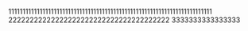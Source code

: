 111111111111111111111111111111111111111111111111111111111111111111111111
22222222222222222222222222222222222222
3333333333333333